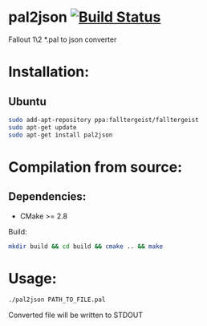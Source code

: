 pal2json [![Build Status](https://travis-ci.org/falltergeist/pal2json.svg?branch=develop)](https://travis-ci.org/falltergeist/pal2json)
========
Fallout 1\2 *.pal to json converter

Installation:
=============

Ubuntu
------

```bash
sudo add-apt-repository ppa:falltergeist/falltergeist
sudo apt-get update
sudo apt-get install pal2json
```

Compilation from source:
============

Dependencies:
-------------

- CMake >= 2.8

Build:

```bash
mkdir build && cd build && cmake .. && make
```

Usage:
======

```bash
./pal2json PATH_TO_FILE.pal
```

Converted file will be written to STDOUT